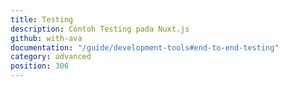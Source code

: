 ```yaml
---
title: Testing
description: Contoh Testing pada Nuxt.js
github: with-ava
documentation: "/guide/development-tools#end-to-end-testing"
category: advanced
position: 306
---
```

